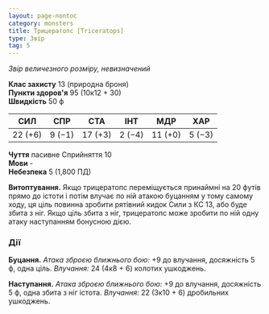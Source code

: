 ```yaml
---
layout: page-nontoc
category: monsters
title: Трицератопс [Triceratops]
type: Звір
tag: 5
---
```


_Звір величезного розміру, невизначений_

**Клас захисту** 13 (природна броня)    
**Пункти здоров'я** 95 (10к12 + 30)    
**Швидкість** 50 ф

| СИЛ     | СПР    | СТА     | ІНТ    | МДР     | ХАР    |
| ------- | ------ | ------- | ------ | ------- | ------ |
| 22 (+6) | 9 (−1) | 17 (+3) | 2 (−4) | 11 (+0) | 5 (−3) |

**Чуття** пасивне Сприйняття 10    
**Мови** -    
**Небезпека** 5 (1,800 ПД)

**Витоптування.** Якщо трицератопс переміщується принаймні на 20 футів прямо до істоти і потім влучає по ній атакою буцанням у тому самому ходу, ця ціль повинна зробити рятівний кидок Сили з КС 13, або буде збита з ніг. Якщо ціль збита з ніг, трицератопс може зробити по ній одну атаку наступанням бонусною дією.

### Дії
**Буцання.** _Атака зброєю ближнього бою:_ +9 до влучання, досяжність 5 ф, одна ціль. _Влучання:_ 24 (4к8 + 6) колотих ушкоджень.    

**Наступання.** _Атака зброєю ближнього бою:_ +9 до влучання, досяжність 5 ф, одна збита з ніг істота. _Влучання:_ 22 (3к10 + 6) дробильних ушкоджень.
